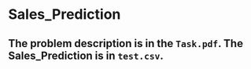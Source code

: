 # Sales_Prediction

 The problem description is in the `Task.pdf`.
 The Sales_Prediction is in `test.csv`.
 ---
